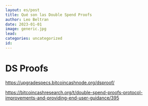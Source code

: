 ```yaml
---
layout: es/post
title: Qué son las Double Spend Proofs
author: Leo Beltran
date: 2023-01-01
image: generic.jpg
lead:
categories: uncategorized
id:
---
```


# DS Proofs

https://upgradespecs.bitcoincashnode.org/dsproof/

https://bitcoincashresearch.org/t/double-spend-proofs-protocol-improvements-and-providing-end-user-guidance/395
